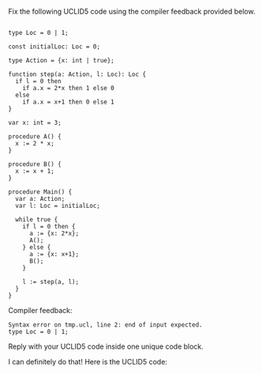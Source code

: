 
Fix the following UCLID5 code using the compiler feedback provided below.

```

type Loc = 0 | 1;

const initialLoc: Loc = 0;

type Action = {x: int | true};

function step(a: Action, l: Loc): Loc {
  if l = 0 then
    if a.x = 2*x then 1 else 0
  else
    if a.x = x+1 then 0 else 1
}

var x: int = 3;

procedure A() {
  x := 2 * x;
}

procedure B() {
  x := x + 1;
}

procedure Main() {
  var a: Action;
  var l: Loc = initialLoc;
  
  while true {
    if l = 0 then {
      a := {x: 2*x};
      A();
    } else {
      a := {x: x+1};
      B();
    }
    
    l := step(a, l);
  }
}
```

Compiler feedback:

```
Syntax error on tmp.ucl, line 2: end of input expected.
type Loc = 0 | 1;

```
Reply with your UCLID5 code inside one unique code block.

I can definitely do that! Here is the UCLID5 code:
```
